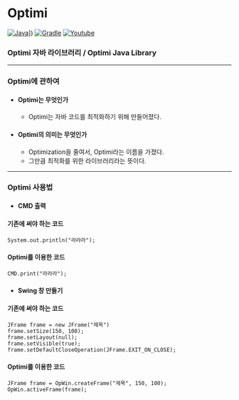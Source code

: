 # Optimi

[![Java](https://img.shields.io/badge/java-17-ED8B00.svg?logo=java)]([https://www.oracle.com/kr/java/)])
[![Gradle](https://img.shields.io/badge/gradle-7.5.0-02303A.svg?logo=gradle)](https://gradle.org)
[![Youtube](https://img.shields.io/badge/youtube-유농밀크-red.svg?logo=youtube)](https://www.youtube.com/channel/UCopVwSxedoV4jdr7zDjkmIg)


### Optimi 자바 라이브러리 / Optimi Java Library
----
### Optimi에 관하여
* #### Optimi는 무엇인가
  * Optimi는 자바 코드를 최적화하기 위해 만들어졌다.
* #### Optimi의 의미는 무엇인가
  * Optimization을 줄여서, Optimi라는 이름을 가졌다.
  * 그만큼 최적화를 위한 라이브러리라는 뜻이다.
----
### Optimi 사용법

* #### CMD 출력
#### 기존에 써야 하는 코드
```
System.out.println("라라라");
```
#### Optimi를 이용한 코드
```
CMD.print("라라라");
```
* #### Swing 창 만들기
#### 기존에 써야 하는 코드
```
JFrame frame = new JFrame("제목")
frame.setSize(150, 100);
frame.setLayout(null);
frame.setVisible(true);
frame.setDefaultCloseOperation(JFrame.EXIT_ON_CLOSE);
```
#### Optimi를 이용한 코드
```
JFrame frame = OpWin.createFrame("제목", 150, 100);
OpWin.activeFrame(frame);
```
